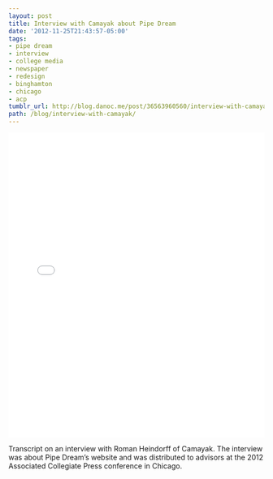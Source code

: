 ```yaml
---
layout: post
title: Interview with Camayak about Pipe Dream
date: '2012-11-25T21:43:57-05:00'
tags:
- pipe dream
- interview
- college media
- newspaper
- redesign
- binghamton
- chicago
- acp
tumblr_url: http://blog.danoc.me/post/36563960560/interview-with-camayak
path: /blog/interview-with-camayak/
---
```


<iframe class="scribd_iframe_embed" src="//www.scribd.com/embeds/113523774/content?start_page=1&view_mode=scroll&access_key=key-1yr0szp40b8zzgzuko50&show_recommendations=true" data-auto-height="false" data-aspect-ratio="0.772922022279349" scrolling="no" id="doc_1009" width="100%" height="600" frameborder="0"></iframe>

Transcript on an interview with Roman Heindorff of Camayak. The interview was about Pipe Dream’s website and was distributed to advisors at the 2012 Associated Collegiate Press conference in Chicago.
